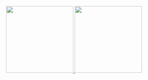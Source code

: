 <div align="center">
  <a href="https://github.com/luan-tomiozzo-martinello">
  <img height="180em" src="https://github-readme-stats.vercel.app/api?username=luan-tomiozzo-martinello&show_icons=true&theme=highcontrast&include_all_commits=true&count_private=true"/>
  <img height="180em" src="https://github-readme-stats.vercel.app/api/top-langs/?username=luan-tomiozzo-martinello&layout=compact&langs_count=7&theme=highcontrast"/>
</div>


</div>
  
  ##

<!-- 
### Olá, sou o Luan

<div align="center">
  <a href="https://github.com/luan-tomiozzo-martinello">
  <img height="180em" src="https://github-readme-stats.vercel.app/api?username=luan-tomiozzo-martinello&show_icons=true&theme=highcontrast&include_all_commits=true&
  count_private=true"/>
</div> 
    

<div align="center"><br>
<br>
  <img align="center" height="30" width="40" src="https://cdn.jsdelivr.net/gh/devicons/devicon/icons/java/java-original.svg">
  <img align="center" height="30" width="40" src="https://cdn.jsdelivr.net/gh/devicons/devicon/icons/spring/spring-original-wordmark.svg">
  <img align="center" height="30" width="40" src="https://cdn.jsdelivr.net/gh/devicons/devicon/icons/mysql/mysql-original-wordmark.svg">
  <img align="center" height="30" width="40" src="https://cdn.jsdelivr.net/gh/devicons/devicon/icons/postgresql/postgresql-original-wordmark.svg">
  <img align="center" height="30" width="40" src="https://cdn.jsdelivr.net/gh/devicons/devicon/icons/oracle/oracle-original.svg">          
  <img align="center" height="30" width="40" src="https://cdn.jsdelivr.net/gh/devicons/devicon/icons/css3/css3-original.svg">
  <img align="center" height="30" width="40" src="https://cdn.jsdelivr.net/gh/devicons/devicon/icons/html5/html5-original.svg">
  <img align="center" height="30" width="40" src="https://cdn.jsdelivr.net/gh/devicons/devicon/icons/typescript/typescript-original.svg">
  <img align="center" height="30" width="40" src="https://cdn.jsdelivr.net/gh/devicons/devicon/icons/docker/docker-original-wordmark.svg">
  <img align="center" height="30" width="40" src="https://cdn.jsdelivr.net/gh/devicons/devicon/icons/react/react-original-wordmark.svg">          
  <br>
  <br>
</div>

---
<div align="center"> 
<br>
  <a href="https://www.instagram.com/luan.tomiozzo" target="_blank"><img src="https://img.shields.io/badge/-Instagram-%23E4405F?style=for-the-badge&logo=instagram&logoColor=white" target="_blank"></a>
  <a href="https://join.skype.com/invite/ebY0POQXnO3k" target="_blank"><img src="https://img.shields.io/badge/Skype-%2300AFF0.svg?style=for-the-badge&logo=Skype&logoColor=white" target="_blank"></a> 
  <a href = "mailto:informatica19@martinello.com.br"><img src="https://img.shields.io/badge/Microsoft_Outlook-0078D4?style=for-the-badge&logo=microsoft-outlook&logoColor=white" target="_blank"></a>
  <a href="https://www.linkedin.com/in/luan-pedro-tomiozzo" target="_blank"><img src="https://img.shields.io/badge/linkedin-%230077B5.svg?style=for-the-badge&logo=linkedin&logoColor=white" target="_blank"></a> 
</div>
  
  ![Snake animation](https://github.com/luan-tomiozzo-martinello/luan-tomiozzo-martinello/blob/output/github-contribution-grid-snake.svg)


 -->
